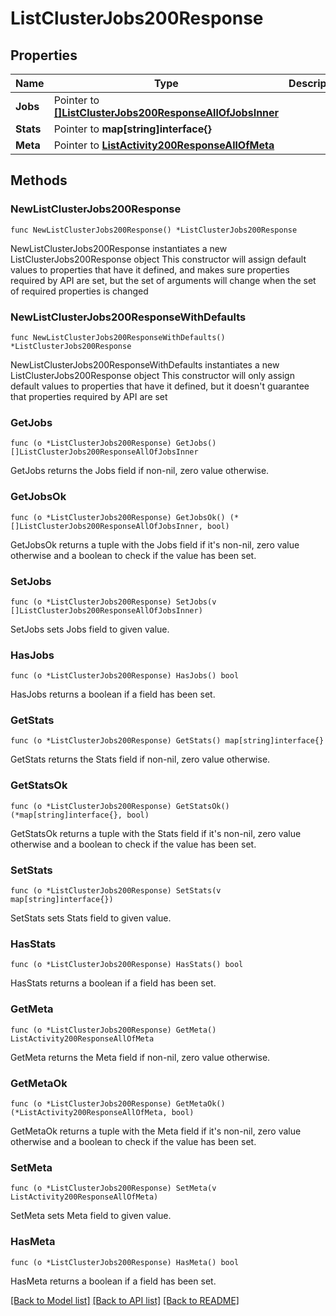 # ListClusterJobs200Response

## Properties

Name | Type | Description | Notes
------------ | ------------- | ------------- | -------------
**Jobs** | Pointer to [**[]ListClusterJobs200ResponseAllOfJobsInner**](ListClusterJobs200ResponseAllOfJobsInner.md) |  | [optional] 
**Stats** | Pointer to **map[string]interface{}** |  | [optional] 
**Meta** | Pointer to [**ListActivity200ResponseAllOfMeta**](ListActivity200ResponseAllOfMeta.md) |  | [optional] 

## Methods

### NewListClusterJobs200Response

`func NewListClusterJobs200Response() *ListClusterJobs200Response`

NewListClusterJobs200Response instantiates a new ListClusterJobs200Response object
This constructor will assign default values to properties that have it defined,
and makes sure properties required by API are set, but the set of arguments
will change when the set of required properties is changed

### NewListClusterJobs200ResponseWithDefaults

`func NewListClusterJobs200ResponseWithDefaults() *ListClusterJobs200Response`

NewListClusterJobs200ResponseWithDefaults instantiates a new ListClusterJobs200Response object
This constructor will only assign default values to properties that have it defined,
but it doesn't guarantee that properties required by API are set

### GetJobs

`func (o *ListClusterJobs200Response) GetJobs() []ListClusterJobs200ResponseAllOfJobsInner`

GetJobs returns the Jobs field if non-nil, zero value otherwise.

### GetJobsOk

`func (o *ListClusterJobs200Response) GetJobsOk() (*[]ListClusterJobs200ResponseAllOfJobsInner, bool)`

GetJobsOk returns a tuple with the Jobs field if it's non-nil, zero value otherwise
and a boolean to check if the value has been set.

### SetJobs

`func (o *ListClusterJobs200Response) SetJobs(v []ListClusterJobs200ResponseAllOfJobsInner)`

SetJobs sets Jobs field to given value.

### HasJobs

`func (o *ListClusterJobs200Response) HasJobs() bool`

HasJobs returns a boolean if a field has been set.

### GetStats

`func (o *ListClusterJobs200Response) GetStats() map[string]interface{}`

GetStats returns the Stats field if non-nil, zero value otherwise.

### GetStatsOk

`func (o *ListClusterJobs200Response) GetStatsOk() (*map[string]interface{}, bool)`

GetStatsOk returns a tuple with the Stats field if it's non-nil, zero value otherwise
and a boolean to check if the value has been set.

### SetStats

`func (o *ListClusterJobs200Response) SetStats(v map[string]interface{})`

SetStats sets Stats field to given value.

### HasStats

`func (o *ListClusterJobs200Response) HasStats() bool`

HasStats returns a boolean if a field has been set.

### GetMeta

`func (o *ListClusterJobs200Response) GetMeta() ListActivity200ResponseAllOfMeta`

GetMeta returns the Meta field if non-nil, zero value otherwise.

### GetMetaOk

`func (o *ListClusterJobs200Response) GetMetaOk() (*ListActivity200ResponseAllOfMeta, bool)`

GetMetaOk returns a tuple with the Meta field if it's non-nil, zero value otherwise
and a boolean to check if the value has been set.

### SetMeta

`func (o *ListClusterJobs200Response) SetMeta(v ListActivity200ResponseAllOfMeta)`

SetMeta sets Meta field to given value.

### HasMeta

`func (o *ListClusterJobs200Response) HasMeta() bool`

HasMeta returns a boolean if a field has been set.


[[Back to Model list]](../README.md#documentation-for-models) [[Back to API list]](../README.md#documentation-for-api-endpoints) [[Back to README]](../README.md)


